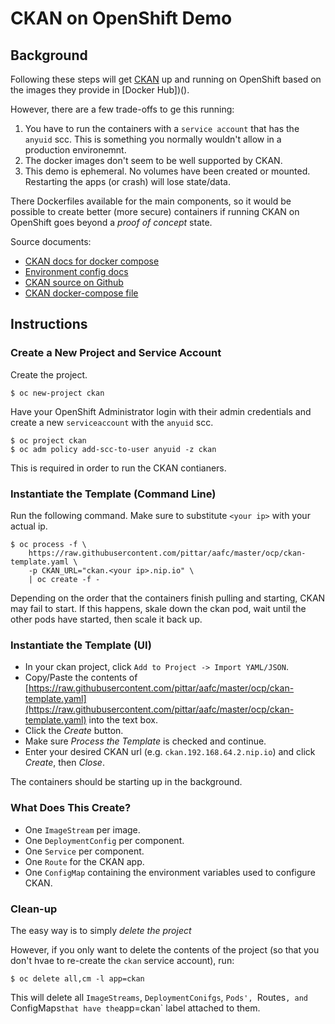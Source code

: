 # CKAN on OpenShift Demo

## Background

Following these steps will get [CKAN]() up and running on OpenShift based on the images they provide in [Docker Hub])().

However, there are a few trade-offs to ge this running:

1.  You have to run the containers with a `service account` that has the `anyuid` scc.  This is something you normally wouldn't allow in a production environemnt.
2.  The docker images don't seem to be well supported by CKAN.
3.  This demo is ephemeral.  No volumes have been created or mounted.  Restarting the apps (or crash) will lose state/data.

There Dockerfiles available for the main components, so it would be possible to create better (more secure) containers if running CKAN on OpenShift goes beyond a _proof of concept_ state.

Source documents:
* [CKAN docs for docker compose](https://docs.ckan.org/en/2.8/maintaining/installing/install-from-docker-compose.html)
* [Environment config docs](https://docs.ckan.org/en/2.8/maintaining/configuration.html)
* [CKAN source on Github](https://github.com/ckan/ckan)
* [CKAN docker-compose file](https://github.com/ckan/ckan/blob/master/contrib/docker/docker-compose.yml)

## Instructions

### Create a New Project and Service Account

Create the project.
```
$ oc new-project ckan
```

Have your OpenShift Administrator login with their admin credentials and create a new `serviceaccount` with the `anyuid` scc.
```
$ oc project ckan
$ oc adm policy add-scc-to-user anyuid -z ckan
```

This is required in order to run the CKAN contianers.

### Instantiate the Template (Command Line)

Run the following command.  Make sure to substitute `<your ip>` with your actual ip.
```
$ oc process -f \
    https://raw.githubusercontent.com/pittar/aafc/master/ocp/ckan-template.yaml \
    -p CKAN_URL="ckan.<your ip>.nip.io" \
    | oc create -f -
```

Depending on the order that the containers finish pulling and starting, CKAN may fail to start.  If this happens, skale down the ckan pod, wait until the other pods have started, then scale it back up.

### Instantiate the Template (UI)

* In your ckan project, click `Add to Project -> Import YAML/JSON`.
* Copy/Paste the contents of [https://raw.githubusercontent.com/pittar/aafc/master/ocp/ckan-template.yaml](https://raw.githubusercontent.com/pittar/aafc/master/ocp/ckan-template.yaml) into the text box.
* Click the *Create* button.
* Make sure *Process the Template* is checked and continue.
* Enter your desired CKAN url (e.g. `ckan.192.168.64.2.nip.io`) and click *Create*, then *Close*.

The containers should be starting up in the background.

### What Does This Create?

* One `ImageStream` per image.
* One `DeploymentConfig` per component.
* One `Service` per component.
* One `Route` for the CKAN app.
* One `ConfigMap` containing the environment variables used to configure CKAN.

### Clean-up

The easy way is to simply *delete the project*

However, if you only want to delete the contents of the project (so that you don't hvae to re-create the `ckan` service account), run:
```
$ oc delete all,cm -l app=ckan
```

This will delete all `ImageStreams`, `DeploymentConifgs`, `Pods', `Routes`, and `ConfigMaps` that have the `app=ckan` label attached to them. 

